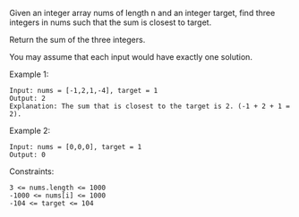 Given an integer array nums of length n and an integer target, find three integers in nums such that the sum is closest to target.

Return the sum of the three integers.

You may assume that each input would have exactly one solution.

 

Example 1:
```
Input: nums = [-1,2,1,-4], target = 1
Output: 2
Explanation: The sum that is closest to the target is 2. (-1 + 2 + 1 = 2).
```
Example 2:
```
Input: nums = [0,0,0], target = 1
Output: 0
```

Constraints:
```
3 <= nums.length <= 1000
-1000 <= nums[i] <= 1000
-104 <= target <= 104
```